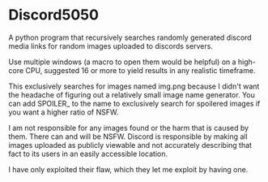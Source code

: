 # Discord5050
A python program that recursively searches randomly generated discord media links for random images uploaded to discords servers.

Use multiple windows (a macro to open them would be helpful) on a high-core CPU, suggested 16 or more to yield results in any realistic timeframe.

This exclusively searches for images named img.png because I didn't want the headache of figuring out a relatively small image name generator. You can add SPOILER_ to the name to exclusively search for spoilered images if you want a higher ratio of NSFW.

I am not responsible for any images found or the harm that is caused by them. There can and will be NSFW. Discord is responsible by making all images uploaded as publicly viewable and not accurately describing that fact to its users in an easily accessible location.

I have only exploited their flaw, which they let me exploit by having one.
